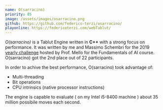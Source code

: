 ```yaml
---
name: O(sarracino)
priority: 85
image: /assets/images/osarracino.png
github: https://github.com/federico-terzi/osarracino/
playonline: https://federicoterzi.com/webTablut/
---
```

*O(sarracino)* is a Tablut Engine written in **C++** with a strong focus on performance. 
It was written by me and Massimo Schembri for the 2019 [yearly challenge](http://ai.unibo.it/games/boardgamecompetition/1819) 
hosted by Prof. Mello for the Fundamentals of AI course. O(sarracino) got the 2nd place out of 22 participants.

In order to achive the best performance, O(sarracino) took advantage of:

* Multi-threading
* Bit operations
* CPU intrinsics (native processor instructions)

The engine is capable to evaluate ( on my Intel i5-8400 machine ) about 35 million possibile moves each second.
